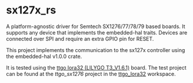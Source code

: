 # sx127x_rs

A platform-agnostic driver for Semtech SX1276/77/78/79 based boards. It supports any device that implements the embedded-hal traits. Devices are connected over SPI and require an extra GPIO pin for RESET.

This project implements the communication to the sx127x controller using the embedded-hal v1.0.0 crate.

It is tested using the [ttgo lora32 (LILYGO T3_V1.6.1)](https://docs.nordicsemi.com/bundle/ncs-latest/page/zephyr/boards/lilygo/ttgo_lora32/doc/index.html) board. The test project can be found at the *ttgo_sx1276* project in the [ttgo_lora32](https://github.com/BigPapa314/ttgo_lora32) workspace.
